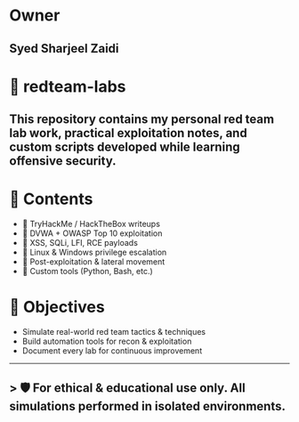 # Owner

## Syed Sharjeel Zaidi


# 🧪 redteam-labs

## This repository contains my personal red team lab work, practical exploitation notes, and custom scripts developed while learning offensive security.

# 📁 Contents
- 🔹 TryHackMe / HackTheBox writeups
- 🔹 DVWA + OWASP Top 10 exploitation
- 🔹 XSS, SQLi, LFI, RCE payloads
- 🔹 Linux & Windows privilege escalation
- 🔹 Post-exploitation & lateral movement
- 🔹 Custom tools (Python, Bash, etc.)

# 🎯 Objectives
- Simulate real-world red team tactics & techniques
- Build automation tools for recon & exploitation
- Document every lab for continuous improvement

---

## > 🛡️ For ethical & educational use only. All simulations performed in isolated environments.

